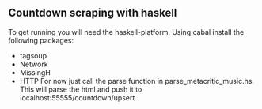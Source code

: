 Countdown scraping with haskell
-----------------------

To get running you will need the haskell-platform.
Using cabal install the following packages:

- tagsoup
- Network
- MissingH
- HTTP
For now just call the parse function in parse_metacritic_music.hs.  This will parse the html and push it to localhost:55555/countdown/upsert
